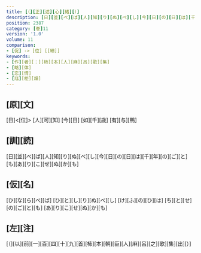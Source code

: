 ```yaml
---
title: [（][正][述][心][緒][）]
description: [日][並][べ][ば][人][知][り][ぬ][べ][し][今][日][の][日][は][千][年][の][ご][と][も][あ][り][こ][せ][ぬ][か][も]
position: 2387
category: [巻]11
version: '1.0'
volume: 11
comparison:
- [促] -> [位] [[細]]
keywords:
- [作][者][：][柿][本][人][麻][呂][歌][集]
- [略][体]
- [恋][情]
- [尫][柜][蹋]
---
```


## [原][文]

[日]<[位]> [人][可][知] [今][日] [如][千][歳] [有][与][鴨]

## [訓][読]

[日][並][べ][ば][人][知][り][ぬ][べ][し][今][日][の][日][は][千][年][の][ご][と][も][あ][り][こ][せ][ぬ][か][も]

## [仮][名]

[ひ][な][ら][べ][ば] [ひ][と][し][り][ぬ][べ][し] [け][ふ][の][ひ][は] [ち][と][せ][の][ご][と][も] [あ][り][こ][せ][ぬ][か][も]

## [左][注]

[（][以][前][一][百][四][十][九][首][柿][本][朝][臣][人][麻][呂][之][歌][集][出][）]
